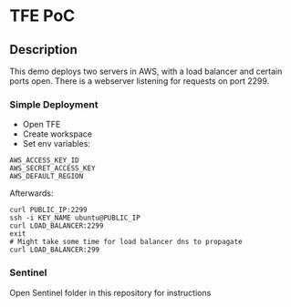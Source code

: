 # TFE PoC

## Description
This demo deploys two servers in AWS, with a load balancer and certain ports open. There is a webserver listening for requests on port 2299.

### Simple Deployment

- Open TFE
- Create workspace
- Set env variables:
```
AWS_ACCESS_KEY_ID
AWS_SECRET_ACCESS_KEY
AWS_DEFAULT_REGION
```

Afterwards:

```
curl PUBLIC_IP:2299
ssh -i KEY_NAME ubuntu@PUBLIC_IP
curl LOAD_BALANCER:2299
exit
# Might take some time for load balancer dns to propagate
curl LOAD_BALANCER:299
```

### Sentinel
Open Sentinel folder in this repository for instructions